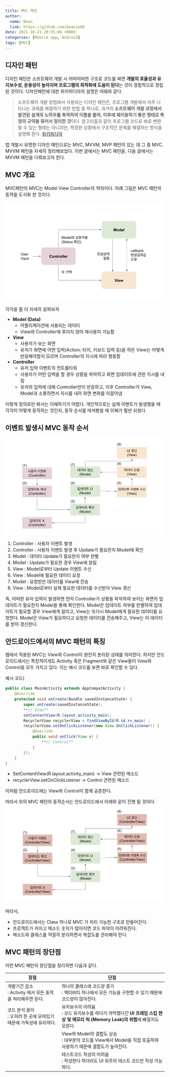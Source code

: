 ```yaml
---
title: MVC 패턴
author:
  name: Bean
  link: https://github.com/beanie00
date: 2021-10-21 20:55:00 +0800
categories: [Mobile app, Android]
tags: [MVC]
---
```



## 디자인 패턴
디자인 패턴은 소프트웨어 개발 시 어떠어떠한 구조로 코드를 짜면 **개발의 효율성과 유지보수성, 운용성이 높아지며 프로그램의 최적화에 도움이 된다**는 것이 경험적으로 정립된 것이다. 디자인패턴에 대한 위키피디아의 설명은 아래와 같다.
> 소프트웨어 개발 방법에서 사용되는 디자인 패턴은, 프로그램 개발에서 자주 나타나는 과제를 해결하기 위한 방법 중 하나로, 과거의 **소프트웨어 개발 과정에서 발견된 설계의 노하우를 축적하여 이름을 붙여, 이후에 재이용하기 좋은 형태로 특정의 규약을 묶어서 정리한 것**이다. 알고리즘과 같이 프로그램 코드로 바로 변환될 수 있는 형태는 아니지만, 특정한 상황에서 구조적인 문제를 해결하는 방식을 설명해 준다. [위키피디아](https://ko.wikipedia.org/wiki/%EB%94%94%EC%9E%90%EC%9D%B8_%ED%8C%A8%ED%84%B4)


앱 개발시 유명한 디자인 패턴으로는 MVC, MVVM, MVP 패턴이 있는 데 그 중 MVC, MVVM 패턴을 자세히 정리해보았다. 이번 글에서는 MVC 패턴을, 다음 글에서는 MVVM 패턴을 다뤄보고자 한다.


## MVC 개요
MVC패턴의 MVC는 Model View Controller의 약자이다. 아래 그림은 MVC 패턴의 동작을 도식화 한 것이다.

![MVC1](/assets/img/post_images/mvc1.png)

각각을 좀 더 자세히 살펴보자
- **Model (Data)**
    - 어플리케이션에 사용되는 데이터
    - View와 Controller에 묶이지 않아 재사용이 가능함
- **View**
    - 사용자가 보는 화면
    - 유저가 화면에 어떤 입력(Action; 터치, 키보드 입력 등)을 하든 View는 어떻게 반응해야할지 모르며 Controller의 지시에 따라 행동함
- **Controller**
    - 유저 입력 이벤트의 컨트롤타워
    - 사용자가 어떤 입력을 할 경우 상황을 파악하고 화면 업데이트에 관한 지시를 내림
    - 유저의 입력에 대해 Controller만이 반응하고, 이후 Controller가 View, Model과 소통하면서 지시를 내려 화면 변화를 이끌어냄
    
이렇게 정의로만 봐서는 이해하기가 어렵다. 개인적으로는 실제 이벤트가 발생했을 때 각각이 어떻게 동작하는 것인지, 동작 순서를 따져봤을 때 이해가 훨씬 쉬웠다.


## 이벤트 발생시 MVC 동작 순서

![MVC2](/assets/img/post_images/mvc2.png)

1. Controller : 사용자 이벤트 발생
2. Controller : 사용자 이벤트 발생 후 Update가 필요한지 Model에 확인
3. Model : 데이터 Update가 필요한지 여부 판별
4. Model : Update가 필요한 경우 View에 알림
5. View : Model로부터 Update 이벤트 수신
6. View : Model에 필요한 데이터 요청
7. Model : 요청받은 데이터를 View에 전송
8. View : Model로부터 실제 필요한 데이터를 수신받아 View 갱신

즉, 어떠한 유저 입력이 발생하면 먼저 Controller가 상황을 파악하여 보이는 화면의 업데이트가 필요한지 Model을 통해 확인한다. Model은 업데이트 여부를 판별하여 업데이트가 필요할 경우 View에게 알리고, View는 또다시 Model에게 필요한 데이터를 요청한다. Model은 View가 필요하다고 요청한 데이터를 전송해주고, View는 이 데이터를 받아 갱신한다. 

## 안드로이드에서의 MVC 패턴의 특징

웹에서 적용된 MVC는 View와 Control이 완전히 분리된 상태를 의미한다. 하지만 안드로이드에서는 특징적이게도 Activity 혹은 Fragment와 같은 View들이 View와 Control을 모두 가지고 있다. 이는 예시 코드를 보면 바로 확인할 수 있다.

예시 코드)

```java
public class MainActivity extends AppCompatActivity {
    @Override
    protected void onCreate(Bundle savedInstanceState) {
        super.onCreate(savedInstanceState);
        **// View** 
        setContentView(R.layout.activity_main);
        RecyclerView recyclerView = findViewById(R.id.rv_main) ;
        recyclerView.setOnClickListener(new View.OnClickListener() {
            @Override
            public void onClick(View v) {
                **// Control**
            }
        });
    }
}
```

- SetContentView(R.layout.activity_main) -> View 관련된 메소드
- recyclerView.setOnClickListener -> Control 관련된 메소드

이처럼 안드로이드에는 View와 Control이 함께 공존한다.

따라서 위의 MVC 패턴의 동작순서는 안드로이드에서 아래와 같이 진행 될 것이다.
![MVC3](/assets/img/post_images/mvc3.png)

따라서,

- 안드로이드에서는 Class 하나로 MVC 가 처리 가능한 구조로 만들어진다.
- 프로젝트가 커지고 메소드 숫자가 많아지면 코드 파악이 어려워진다.
- 메소드와 클래스를 적절히 분리하면서 복잡도를 관리해야 한다.

## MVC 패턴의 장단점
이런 MVC 패턴의 장단점을 정리하면 다음과 같다.

|장점|단점|
|---|---|
|개발기간 감소<br />: Activity 에서 모든 동작을 처리해주면 된다.|하나의 클래스에 코드양 증가<br />: 액티비티 하나에서 모든 기능을 구현할 수 있기 때문에 코드양이 많아진다.
|코드 분석 용이<br />: 오히려 한 곳에 모여있기 때문에 가독성에 유리하다.| 유지보수의 어려움<br />: 코드 유지보수를 하다가 까딱했다간 **UI 프레임 스킵 현상 및 메모리 릭 (Memory Leak)의 위험**에 빠질지도 모른다
||View와 Model의 결합도 상승<br />: 대부분의 코드를 View에서 Model을 직접 호출하여 사용하기 때문에 결합도가 높아진다.
||테스트코드 작성의 어려움<br />: 작성한다 하더라도 UI 위주의 테스트 코드만 작성 가능하다.

